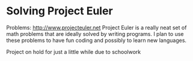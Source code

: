 # Solving Project Euler

Problems: http://www.projecteuler.net
Project Euler is a really neat set of math problems that are ideally solved by writing programs. I plan to use these problems to have fun coding and possibly to learn new languages.

Project on hold for just a little while due to schoolwork
